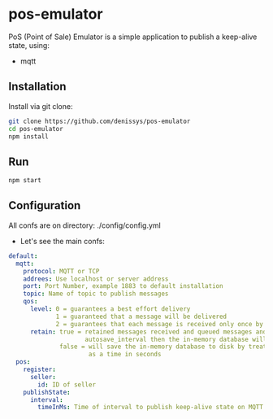 # pos-emulator

PoS (Point of Sale) Emulator is a simple application to publish a keep-alive state, using:
- mqtt

## Installation

Install via git clone:

```bash
git clone https://github.com/denissys/pos-emulator
cd pos-emulator
npm install
```

## Run

```bash
npm start
```

## Configuration

All confs are on directory: ./config/config.yml
- Let's see the main confs:

```yaml
default:
  mqtt:
    protocol: MQTT or TCP
    addrees: Use localhost or server address
    port: Port Number, example 1883 to default installation
    topic: Name of topic to publish messages
    qos:
      level: 0 = guarantees a best effort delivery
             1 = guaranteed that a message will be delivered
             2 = guarantees that each message is received only once by the counterpart
      retain: true = retained messages received and queued messages and if the total exceeds 
                     autosave_interval then the in-memory database will be saved to disk
              false = will save the in-memory database to disk by treating autosave_interval 
                      as a time in seconds
  pos:
    register:
      seller:
        id: ID of seller
    publishState:
      interval:
        timeInMs: Time of interval to publish keep-alive state on MQTT
```
